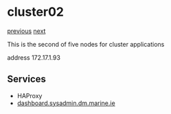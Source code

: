 # cluster02

[previous](../cluster01/) [next](../cluster03/)

This is the second of five nodes for cluster applications

address 172.17.1.93

## Services

  * HAProxy
  * [dashboard.sysadmin.dm.marine.ie](dashboard.sysadmin.dm.marine.ie)

